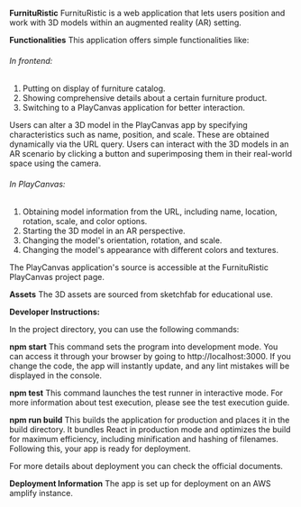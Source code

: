 **FurnituRistic**
FurnituRistic is a web application that lets users position and work with 3D models within an augmented reality (AR) setting.

**Functionalities**
This application offers simple functionalities like:

###### In frontend:
1. Putting on display of furniture catalog.
2. Showing comprehensive details about a certain furniture product.
3. Switching to a PlayCanvas application for better interaction.

Users can alter a 3D model in the PlayCanvas app by specifying characteristics such as name, position, and scale. These are obtained dynamically via the URL query. Users can interact with the 3D models in an AR scenario by clicking a button and superimposing them in their real-world space using the camera.

###### In PlayCanvas:
1. Obtaining model information from the URL, including name, location, rotation, scale, and color options.
2. Starting the 3D model in an AR perspective.
3. Changing the model's orientation, rotation, and scale.
4. Changing the model's appearance with different colors and textures.

The PlayCanvas application's source is accessible at the FurnituRistic PlayCanvas project page.

**Assets**
The 3D assets are sourced from sketchfab for educational use.

**Developer Instructions:**

In the project directory, you can use the following commands:

**npm start**
This command sets the program into development mode. You can access it through your browser by going to http://localhost:3000. If you change the code, the app will instantly update, and any lint mistakes will be displayed in the console.

**npm test**
This command launches the test runner in interactive mode. For more information about test execution, please see the test execution guide.

**npm run build**
This builds the application for production and places it in the build directory. It bundles React in production mode and optimizes the build for maximum efficiency, including minification and hashing of filenames. Following this, your app is ready for deployment.

For more details about deployment you can check the official documents.

**Deployment Information**
The app is set up for deployment on an AWS amplify instance.








